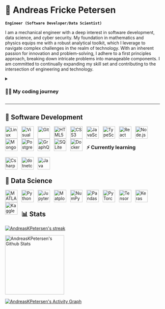 # 🔭 Andreas Fricke Petersen

**`Engineer (Software Developer/Data Scientist)`**

I am a mechanical engineer with a deep interest in software development, data science, and cyber security. My foundation in mathematics and physics equips me with a robust analytical toolkit, which I leverage to navigate complex challenges in the realm of technology. With an inherent passion for innovation and problem-solving, I adhere to a first principles approach, breaking down intricate problems into manageable components. I am committed to continually expanding my skill set and contributing to the intersection of engineering and technology.

<details>
 <summary><h3>👨‍💻 My coding journey</h3></summary>
   My journey into coding began while I was studying engineering. During this time, I delved into scripting using MATLAB and Python to simulate engineering concepts and physics. Upon graduating in the summer of 2023, I proactively sought out a number of pertinent courses that introduced me to the exciting worlds of software development, data science, and cyber security.
  <ul>
    <li><a href="https://cs50.harvard.edu/x/2023/">CS50's Introduction to Computer Science</a> | Harvard University | <a href="https://certificates.cs50.io/5dddb84a-4c2d-4c3f-bab8-e83d6db4af29.pdf?size=letter">Certificate</a></li>
    <li>Full Stack open: Deep Dive Into Modern Web Development | University of Helsinki</li>
    <li><a href="https://www.freecodecamp.org/learn/foundational-c-sharp-with-microsoft/">Foundational C# with Microsoft</a> | Microsoft & freeCodeCamp | <a href="https://www.freecodecamp.org/certification/fcc9cf4e337-7b66-461a-939d-c33b43f9fb92/foundational-c-sharp-with-microsoft">Certificate</a></li>
    <li><a href="https://www.coursera.org/specializations/machine-learning-introduction">Machine Learning Specialization</a> | DeepLearning.AI & Stanford Online | <a href="https://www.coursera.org/account/accomplishments/specialization/certificate/5F3GJV3GF36M">Certificate</a></li>
    <li><a href="https://www.coursera.org/specializations/deep-learning">Deep Learning Specialization</a> | DeepLearning.AI & Stanford Online | <a href="https://www.coursera.org/account/accomplishments/specialization/certificate/DAMX7ZWMJHCN">Certificate</a></li>
  </ul>
  This enlightening experience has fueled my motivation, igniting a strong desire to become even more deeply involved in software development and data science. Now, my goal is to expand my horizons by learning C#/.NET development and Java, further enriching my journey in the realm of software development.
</details>

---

## 🧰 Software Development

<img align="left" alt="Linux" width="40px" style="padding-right:10px;" src="https://cdn.jsdelivr.net/gh/devicons/devicon/icons/linux/linux-original.svg" />
<img align="left" alt="Visual Studio Code" width="40px" style="padding-right:10px;" src="https://cdn.jsdelivr.net/gh/devicons/devicon/icons/vscode/vscode-original.svg" />
<img align="left" alt="Git" width="40px" style="padding-right:10px;" src="https://cdn.jsdelivr.net/gh/devicons/devicon/icons/git/git-original.svg" />
<img align="left" alt="HTML5" width="40px" style="padding-right:10px;" src="https://cdn.jsdelivr.net/gh/devicons/devicon/icons/html5/html5-original.svg" />
<img align="left" alt="CSS3" width="40px" style="padding-right:10px;" src="https://cdn.jsdelivr.net/gh/devicons/devicon/icons/css3/css3-original.svg" />
<img align="left" alt="JavaScript" width="40px" style="padding-right:10px;" src="https://cdn.jsdelivr.net/gh/devicons/devicon/icons/javascript/javascript-original.svg" />
<img align="left" alt="TypeScript" width="40px" style="padding-right:10px;" src="https://cdn.jsdelivr.net/gh/devicons/devicon/icons/typescript/typescript-original.svg" />
<img align="left" alt="React" width="40px" style="padding-right:10px;" src="https://cdn.jsdelivr.net/gh/devicons/devicon/icons/react/react-original.svg" />
<img align="left" alt="Node.js" width="40px" style="padding-right:10px;" src="https://cdn.jsdelivr.net/gh/devicons/devicon/icons/nodejs/nodejs-original.svg" />
<img align="left" alt="MongoDB" width="40px" style="padding-right:10px;" src="https://cdn.jsdelivr.net/gh/devicons/devicon/icons/mongodb/mongodb-original.svg" />
<img align="left" alt="PostgreSQL" width="40px" style="padding-right:10px;" src="https://cdn.jsdelivr.net/gh/devicons/devicon/icons/postgresql/postgresql-original.svg" />
<img align="left" alt="GraphQL" width="40px" style="padding-right:10px;" src="https://cdn.jsdelivr.net/gh/devicons/devicon/icons/graphql/graphql-plain.svg" />
<img href="https://en.wikipedia.org/wiki/SQLite" align="left" alt="SQLite" width="40px" style="padding-right:10px;" src="https://cdn.jsdelivr.net/gh/devicons/devicon/icons/sqlite/sqlite-original.svg" />
<img align="left" alt="Docker" width="40px" style="padding-right:10px;" src="https://cdn.jsdelivr.net/gh/devicons/devicon/icons/docker/docker-original.svg" />

<br>
<br>

### ⚡ Currently learning

<img align="left" alt="Csharp" width="40px" style="padding-right:10px;" src="https://cdn.jsdelivr.net/gh/devicons/devicon/icons/csharp/csharp-original.svg" />
<img align="left" alt="dotnetcore" width="40px" style="padding-right:10px;" src="https://cdn.jsdelivr.net/gh/devicons/devicon/icons/dotnetcore/dotnetcore-original.svg" />
<img align="left" alt="Java" width="40px" style="padding-right:10px;" src="https://cdn.jsdelivr.net/gh/devicons/devicon/icons/java/java-original.svg" />       

<br>
<br>

## 🌱 Data Science

<img align="left" alt="MATLAB" width="40px" style="padding-right:10px;" src="https://cdn.jsdelivr.net/gh/devicons/devicon/icons/matlab/matlab-original.svg" />
<img align="left" alt="Python" width="40px" style="padding-right:10px;" src="https://cdn.jsdelivr.net/gh/devicons/devicon/icons/python/python-original.svg" />
<img align="left" alt="Jupyter" width="40px" style="padding-right:10px;" src="https://cdn.jsdelivr.net/gh/devicons/devicon/icons/jupyter/jupyter-original-wordmark.svg" />
<img align="left" alt="Matplotlib" width="40px" style="padding-right:10px;" src="https://upload.wikimedia.org/wikipedia/commons/8/84/Matplotlib_icon.svg" />
<img href="https://pypi.org/project/numpy/" align="left" alt="NumPy" width="40px" style="padding-right:10px;" src="https://cdn.jsdelivr.net/gh/devicons/devicon/icons/numpy/numpy-original.svg" />
<img href="https://pypi.org/project/pandas/" align="left" alt="Pandas" width="40px" style="padding-right:10px;" src="https://cdn.jsdelivr.net/gh/devicons/devicon/icons/pandas/pandas-original.svg" />
<img align="left" alt="PyTorch" width="40px" style="padding-right:10px;" src="https://cdn.jsdelivr.net/gh/devicons/devicon/icons/pytorch/pytorch-original.svg" />
<img align="left" alt="TensorFlow" width="40px" style="padding-right:10px;" src="https://cdn.jsdelivr.net/gh/devicons/devicon/icons/tensorflow/tensorflow-original.svg" />
<img align="left" alt="Keras" width="40px" style="padding-right:10px;" src="https://upload.wikimedia.org/wikipedia/commons/a/ae/Keras_logo.svg" />
<img href="https://www.kaggle.com/" align="left" alt="Kaggle" width="40px" style="padding-right:10px;" src="https://cdn.jsdelivr.net/gh/devicons/devicon/icons/kaggle/kaggle-original.svg" />

<br>
<br>

## 📊 Stats

<a href="https://github.com/AndreasKPetersen/github-readme-streak-stats">
      <img title="🔥 Get streak stats for your profile at git.io/streak-stats" alt="AndreasKPetersen's streak" src="https://streak-stats.demolab.com/?user=AndreasKPetersen&theme=monokai-metallian&hide_border=true"/>
    </a>

<a href="https://github.com/anuraghazra/github-readme-stats"><img alt="AndreasKPetersen's Github Stats" src="https://denvercoder1-github-readme-stats.vercel.app/api/?username=AndreasKPetersen&show_icons=true&include_all_commits=true&count_private=true&theme=react&hide_border=true&bg_color=1F222E&title_color=F85D7F&icon_color=F8D866" height="192px"/></a>

<!-- https://github.com/AndreasKPetersen/github-readme-activity-graph -->

  <a href="https://github.com/AndreasKPetersen/github-readme-activity-graph"><img alt="AndreasKPetersen's Activity Graph" src="https://github-readme-activity-graph.vercel.app/graph/?username=AndreasKPetersen&bg_color=1F222E&color=F8D866&line=F85D7F&point=FFFFFF&hide_border=true" /></a>

<!--
**AndreasKPetersen/AndreasKPetersen** is a ✨ _special_ ✨ repository because its `README.md` (this file) appears on your GitHub profile.

Here are some ideas to get you started:

- 🔭 I’m currently working on ...
- 🌱 I’m currently learning ...
- 👯 I’m looking to collaborate on ...
- 🤔 I’m looking for help with ...
- 💬 Ask me about ...
- 📫 How to reach me: ...
- 😄 Pronouns: ...
- ⚡ Fun fact: ...
-->
